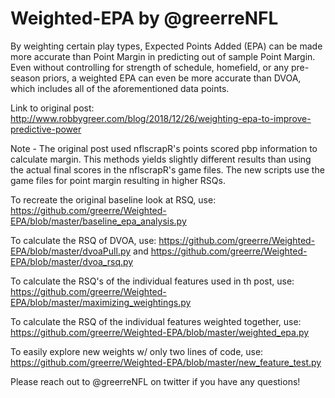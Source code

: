 # Weighted-EPA by @greerreNFL
By weighting certain play types,  Expected Points Added (EPA) can be made more accurate than Point Margin in predicting out of sample Point Margin. Even without controlling for strength of schedule, homefield, or any pre-season priors, a weighted EPA can even be more accurate than DVOA, which includes all of the aforementioned data points.

Link to original post:
http://www.robbygreer.com/blog/2018/12/26/weighting-epa-to-improve-predictive-power

Note - The original post used nflscrapR's points scored pbp information to calculate margin. This methods yields slightly different results than using the actual final scores in the nflscrapR's game files. The new scripts use the game files for point margin resulting in higher RSQs.


To recreate the original baseline look at RSQ, use:
https://github.com/greerre/Weighted-EPA/blob/master/baseline_epa_analysis.py

To calculate the RSQ of DVOA, use:
https://github.com/greerre/Weighted-EPA/blob/master/dvoaPull.py
and
https://github.com/greerre/Weighted-EPA/blob/master/dvoa_rsq.py

To calculate the RSQ's of the individual features used in th post, use:
https://github.com/greerre/Weighted-EPA/blob/master/maximizing_weightings.py

To calculate the RSQ of the individual features weighted together, use:
https://github.com/greerre/Weighted-EPA/blob/master/weighted_epa.py

To easily explore new weights w/ only two lines of code, use:
https://github.com/greerre/Weighted-EPA/blob/master/new_feature_test.py


Please reach out to @greerreNFL on twitter if you have any questions!

